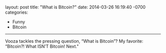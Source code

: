 layout: post
title:  "What is Bitcoin?"
date:   2014-03-26 16:19:40 -0700
categories:
  - Funny
  - Bitcoin
---

Vooza tackles the pressing question, “What is Bitcoin”? My favorite: “Bitcoin?! What ISN’T Bitcoin! Next."
